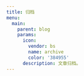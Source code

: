 ```yaml
---
title: 归档
menu:
  main:
    parent: blog
    params:
      icon:
        vendor: bs
        name: archive
        color: '384955'
      description: 文章归档。
---
```

